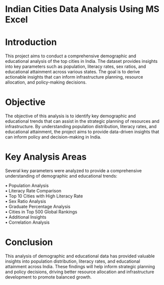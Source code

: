 # Indian Cities Data Analysis Using MS Excel
# Introduction
This project aims to conduct a comprehensive demographic and educational analysis of the top cities in India. The dataset provides insights into key parameters such as population, literacy rates, sex ratios, and educational attainment across various states. The goal is to derive actionable insights that can inform infrastructure planning, resource allocation, and policy-making decisions.

# Objective
The objective of this analysis is to identify key demographic and educational trends that can assist in the strategic planning of resources and infrastructure. By understanding population distribution, literacy rates, and educational attainment, the project aims to provide data-driven insights that can inform policy and decision-making in India.

# Key Analysis Areas
Several key parameters were analyzed to provide a comprehensive understanding of demographic and educational trends:

• Population Analysis</br>
• Literacy Rate Comparison</br>
• Top 10 Cities with High Literacy Rate</br>
• Sex Ratio Analysis</br>
• Graduate Percentage Analysis</br>
• Cities in Top 500 Global Rankings</br>
• Additional Insights</br>
• Correlation Analysis</br>

# Conclusion
This analysis of demographic and educational data has provided valuable insights into population distribution, literacy rates, and educational attainment across India. These findings will help inform strategic planning and policy decisions, driving better resource allocation and infrastructure development to promote balanced growth.


